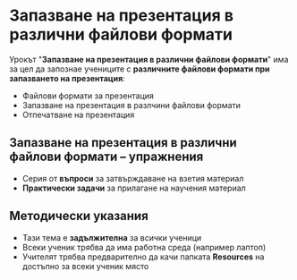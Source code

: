 # Запазване на презентация в различни файлови формати 

Урокът "**Запазване на презентация в различни файлови формати**" има за цел да запознае учениците с **различните файлови формати при запазването на презентация**:
  - ͏͏Файлови формати за презентация͏
  - Запазване на презентация в разлчини файлови формати
  - Отпечатване на презентация

## Запазване на презентация в различни файлови формати – упражнения
  - Серия от **въпроси** за затвърждаване на взетия материал
  - **Практически задачи** за прилагане на научения материал

## Методически указания
  - Тази тема е **задължителна** за всички ученици
  - Всеки ученик трябва да има работна среда (например лаптоп)
  - Учителят трябва предварително да качи папката **Resources** на достъпно за всеки ученик място
